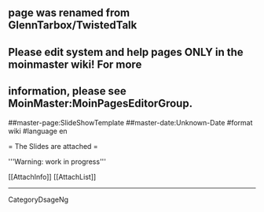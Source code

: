 ## page was renamed from GlennTarbox/TwistedTalk
## Please edit system and help pages ONLY in the moinmaster wiki! For more
## information, please see MoinMaster:MoinPagesEditorGroup.
##master-page:SlideShowTemplate
##master-date:Unknown-Date
#format wiki
#language en

= The Slides are attached =

'''Warning: work in progress'''

[[AttachInfo]]
[[AttachList]]

----

CategoryDsageNg
